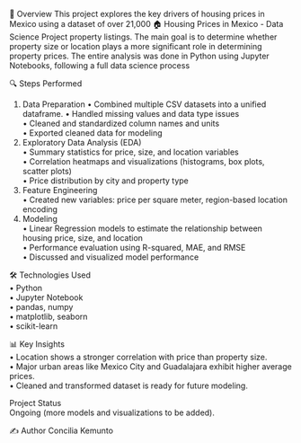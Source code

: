 ﻿📌 Overview
This project explores the key drivers of housing prices in Mexico using a dataset of over 21,000 🏠 Housing Prices in Mexico - Data Science Project
property listings. The main goal is to determine whether property size or location plays a more significant role in determining property prices. The entire analysis was done in Python using Jupyter Notebooks, following a full data science process

🔍 Steps Performed
1. Data Preparation
•    Combined multiple CSV datasets into a unified dataframe.
•    Handled missing values and data type issues  
•    Cleaned and standardized column names and units  
•    Exported cleaned data for modeling  
2. Exploratory Data Analysis (EDA)  
•    Summary statistics for price, size, and location variables  
•    Correlation heatmaps and visualizations (histograms, box plots, scatter plots)  
•    Price distribution by city and property type  
3. Feature Engineering  
•    Created new variables: price per square meter, region-based location encoding      
4. Modeling  
•    Linear Regression models to estimate the relationship between housing price, size, and location     
•    Performance evaluation using R-squared, MAE, and RMSE    
•    Discussed and visualized model performance   



🛠️ Technologies Used    
•    Python    
•    Jupyter Notebook    
•    pandas, numpy    
•    matplotlib, seaborn    
•    scikit-learn    

📊 Key Insights    
•    Location shows a stronger correlation with price than property size.    
•    Major urban areas like Mexico City and Guadalajara exhibit higher average prices.    
•    Cleaned and transformed dataset is ready for future modeling.    

Project Status  
Ongoing (more models and visualizations to be added).  

✍️ Author
Concilia Kemunto


